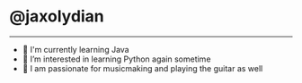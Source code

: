 # @jaxolydian
---
- 🌱 I'm currently learning Java
- 👀 I’m interested in learning Python again sometime
- 🎸 I am passionate for musicmaking and playing the guitar as well
